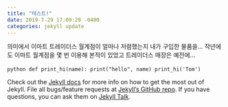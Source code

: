 ```yaml
---
title: "테스트!"
date: 2019-7-29 17:09:28 -0400
categories: jekyll update
---
```

의미에서 이마트 트레이더스 월계점이 얼마나 저렴했는지 내가 구입한 물품을... 작년에도 이마트 월계점을 몇 번 이용해 본적이 있었고 트레이더스 매장은 예전에...

​```python
def print_hi(name):
  print("hello", name)
print_hi('Tom')
​```

Check out the [Jekyll docs][jekyll-docs] for more info on how to get the most out of Jekyll. File all bugs/feature requests at [Jekyll’s GitHub repo][jekyll-gh]. If you have questions, you can ask them on [Jekyll Talk][jekyll-talk].

[jekyll-docs]: https://jekyllrb.com/docs/home
[jekyll-gh]:   https://github.com/jekyll/jekyll
[jekyll-talk]: https://talk.jekyllrb.com/
